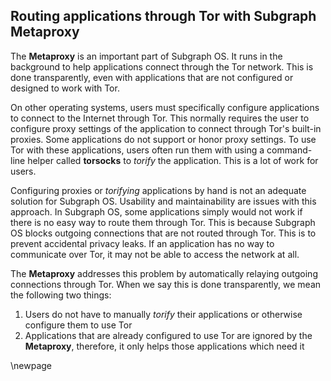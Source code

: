 ## Routing applications through Tor with Subgraph Metaproxy

The **Metaproxy** is an important part of Subgraph OS. It runs in the background 
to help applications connect through the Tor network. This is done 
transparently, even with applications that are not configured or designed to 
work with Tor. 

On other operating systems, users must specifically configure applications to 
connect to the Internet through Tor. This normally requires the user to
configure proxy settings of the application to connect through Tor's built-in 
proxies. Some applications do not support or honor proxy settings. To use Tor
with these applications, users often run them with using a command-line helper 
called **torsocks** to *torify* the application. This is a lot of work for users.

Configuring proxies or *torifying* applications by hand is not an adequate
solution for Subgraph OS. Usability and maintainability are issues with this 
approach. In Subgraph OS, some applications simply would not work if there is no
easy way to route them through Tor. This is because Subgraph OS blocks outgoing
connections that are not routed through Tor. This is to prevent accidental
privacy leaks. If an application has no way to communicate over Tor, it may not
be able to access the network at all.

The **Metaproxy** addresses this problem by automatically relaying outgoing
connections through Tor. When we say this is done transparently, we mean the
following two things:

1. Users do not have to manually *torify* their applications or otherwise
configure them to use Tor
2. Applications that are already configured to use Tor are ignored by the 
**Metaproxy**, therefore, it only helps those applications which need it

\newpage
